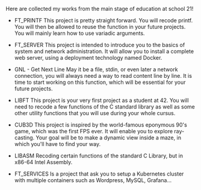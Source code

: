 Here are collected my works from the main stage of education at school 21!

* FT_PRINTF
This project is pretty straight forward. You will recode printf. You will then be allowed to reuse the function in your future projects. You will mainly learn how to use variadic arguments.

* FT_SERVER
This project is intended to introduce you to the basics of system and network administration. It will allow you to install a complete web server, using a deployment technology named Docker.

* GNL - Get Next Line
May it be a file, stdin, or even later a network connection, you will always need a way to read content line by line. It is time to start working on this function, which will be essential for your future projects.

* LIBFT 
This project is your very first project as a student at 42. You will need to recode a few functions of the C standard library as well as some other utility functions that you will use during your whole cursus.

* CUB3D
This project is inspired by the world-famous eponymous 90's game, which was the first FPS ever. It will enable you to explore ray-casting. Your goal will be to make a dynamic view inside a maze, in which you'll have to find your way.

* LIBASM 
Recoding certain functions of the standard C Library, but in x86-64 Intel Assembly.

* FT_SERVICES
Is a project that ask you to setup a Kubernetes cluster with multiple containers such as Wordpress, MySQL, Grafana...
